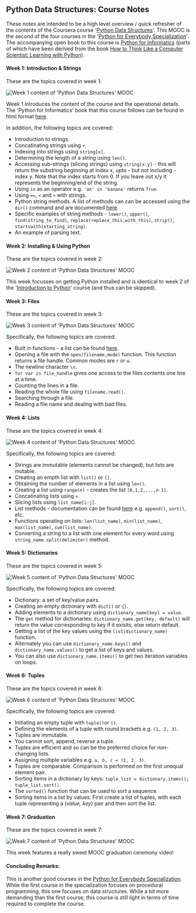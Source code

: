 ## Python Data Structures: Course Notes

These notes are intended to be a high level overview / quick refresher of the contents of the Coursera course 
'[Python Data Structures](https://www.coursera.org/learn/python-data/)'.
This MOOC is the second of the four courses in the '[Python for Everybody Specialization](https://www.coursera.org/specializations/python)'. The accompanying open book to this course is [Python for Informatics](http://pythonlearn.com/) (parts of which have been derived from the book [How to Think Like a Computer Scientist: Learning with Python](http://www.greenteapress.com/thinkpython/thinkCSpy/)).

#### Week 1: Introduction & Strings

These are the topics covered in week 1:

![Week 1 content of 'Python Data Structures' MOOC](https://github.com/mariocpinto/0009_MOOC_Python_Data_Structures/blob/master/Images/Python_Data_Structures_Week_1_Content.png)

Week 1 introduces the content of the course and the operational details. The 'Python for Informatics' book that this course follows can be found in html format [here](http://www.pythonlearn.com/html-270/).

In addition, the following topics are covered:
* Introduction to strings.
* Concatinating strings using `+`.
* Indexing into strings using `string[x]`.
* Determining the length of a string using `len()`.
* Accessing sub-strings (slicing strings) using `string[x:y]` - this will return the substring beginning at index x, upto - but not including - index y. Note that the index starts from 0. If you leave out x/y it represents the beginning/end of the string.
* Using `in` as an operator e.g. `'an' in 'banana'` returns `True`.
* Using `==`, `<` and `>` with strings.
* Python string methods. A list of methods can can be accessed using the `dir()` command and are documented [here](https://docs.python.org/2/library/stdtypes.html#string-methods).
* Specific examples of string methods - `lower()`, `upper()`, `find(string_to_find)`, `replace(replace_this,with_this)`, `strip()`, `startswith(starting_string)`.
* An example of parsing text.

#### Week 2: Installing & Using Python

These are the topics covered in week 2:

![Week 2 content of 'Python Data Structures' MOOC](https://github.com/mariocpinto/0009_MOOC_Python_Data_Structures/blob/master/Images/Python_Data_Structures_Week_2_Content.png)

This week focusses on getting Python installed and is identical to week 2 of the '[Introduction to Python](https://github.com/mariocpinto/0008_MOOC_Getting_Started_with_Python)' course (and thus can be skipped).

#### Week 3: Files

These are the topics covered in week 3:

![Week 3 content of 'Python Data Structures' MOOC](***)

Specifically, the following topics are covered:
* Built in functions - a list can be found [here](https://docs.python.org/3.5/library/functions.html).
* Opening a file with the `open(filename,mode)` function. This function returns a file handle. Common modes are `r` or `w`.
* The newline character `\n`.
* `for var in file_handle` gives one access to the files contents one line at a time.
* Counting the lines in a file.
* Reading the whole file using `filename.read()`.
* Searching through a file.
* Reading a file name and dealing with bad files.

#### Week 4: Lists

These are the topics covered in week 4:

![Week 4 content of 'Python Data Structures' MOOC](***)

Specifically, the following topics are covered:
* Strings are immutable (elements cannot be changed), but lists are mutable.
* Creating an empth list with `list()` or `[]`.
* Obtaining the number of elements in a list using `len()`.
* Creating a list using `range(n)` - creates the list `[0,1,2,...,n-1]`.
* Concatinating lists using `+`.
* Slicing lists using `list_name[i:j]`.
* List methods - documentation can be found [here](https://docs.python.org/3.5/tutorial/datastructures.html) e.g. `append()`, `sort()`, etc.
* Functions operating on lists: `len(list_name)`, `min(list_name)`, `max(list_name)`, `sum(list_name)`.
* Converting a string to a list with one element for every word using `string_name.split(delimiter)` method.

#### Week 5: Dictionaries

These are the topics covered in week 5:

![Week 5 content of 'Python Data Structures' MOOC](***)

Specifically, the following topics are covered:
* Dictionary: a set of key/value pairs.
* Creating an empty dictionary with `dict()` or `{}`.
* Adding elements to a dictionary using `dictionary_name[key] = value`.
* The `get` method for dictionaries: `dictionary_name.get(key, default)` will return
the value corresponding to key if it exisits, else return default.
* Getting a list of the key values using the `list(dictionary_name)` function.
* Alternately you can use `dictionary_name.keys()` and `dictionary_name.values()` to get a list of keys and values.
* You can also use `dictionary_name.items()` to get two iteration variables on loops.


#### Week 6: Tuples

These are the topics covered in week 6:

![Week 6 content of 'Python Data Structures' MOOC](***)

Specifically, the following topics are covered:
* Initiating an empty tuple with `tuple()`or `()`.
* Defining the elements of a tuple with round brackets e.g. `(1, 2, 3)`.
* Tuples are immutable.
* You cannot sort, append, reverse a tuple.
* Tuples are efficient and so can be the preferred choice for non-changing lists.
* Assigning multiple variables e.g. `a, b, c = (1, 2, 3)`.
* Tuples are comparable. Comparison is performed on the first unequal element pair.
* Sorting items in a dictionary by keys: `tuple_list = dictionary.items(); tuple_list.sort()`.
* The `sorted()` function that can be used to sort a sequence.
* Sorting items in a list by values: First create a list of tuples, with each tuple representing a (_value, key_) pair and then sort the list.

#### Week 7: Graduation

These are the topics covered in week 7:

![Week 7 content of 'Python Data Structures' MOOC](https://github.com/mariocpinto/0009_MOOC_Python_Data_Structures/blob/master/Images/Python_Data_Structures_Week_7_Content.png)

This week features a really sweet MOOC graduation ceremony video!

#### Concluding Remarks:
This is another good courses in the [Python for Everybody Specialization](https://www.coursera.org/specializations/python). While the first course in the specialization focuses on procedural programming, this one focuses on data structures. While a bit more demanding than the first course, this course is still light in terms of time required to complete the course.
